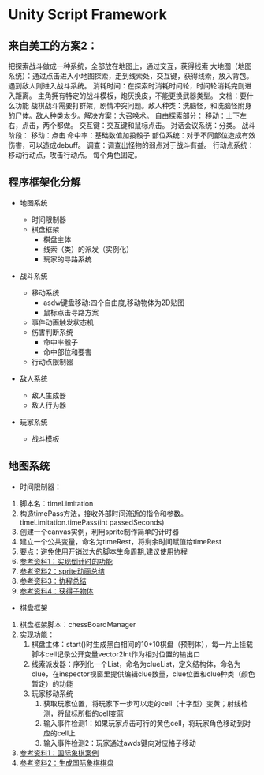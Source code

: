 # Unity Script Framework
## 来自美工的方案2：
把探索战斗做成一种系统，全部放在地图上，通过交互，获得线索
  大地图（地图系统）：通过点击进入小地图探索，走到线索处，交互键，获得线索，放入背包。遇到敌人则进入战斗系统。
  消耗时间：在探索时消耗时间轮，时间轮消耗完则进入距离。
 主角拥有特定的战斗模板，炮灰换皮，不能更换武器类型。
文档：要什么功能
 战棋战斗需要打群架，剧情冲突问题。敌人种类：洗脑怪，和洗脑怪附身的尸体。敌人种类太少。解决方案：大召唤术。
自由探索部分：
  移动：上下左右，点击，两个都做。
 交互键：交互键和鼠标点击。
 对话会议系统：分类。
 战斗阶段：
 移动：点击
 命中率：基础数值加投骰子
部位系统：对于不同部位造成有效伤害，可以造成debuff。
调查：调查出怪物的弱点对于战斗有益。
行动点系统：移动行动点，攻击行动点。
每个角色固定。

## 程序框架化分解
- 地图系统
  - 时间限制器
  - 棋盘框架
    - 棋盘主体
    - 线索（类）的派发（实例化）
    - 玩家的寻路系统
  

- 战斗系统
    - 移动系统
      - asdw键盘移动:四个自由度,移动物体为2D贴图
      - 鼠标点击寻路方案
    - 事件动画触发状态机
    - 伤害判断系统
      - 命中率骰子
      - 命中部位和要害
    - 行动点限制器

- 敌人系统
  - 敌人生成器
  - 敌人行为器

- 玩家系统
    - 战斗模板

## 地图系统
- 时间限制器：
1. 脚本名：timeLimitation
2. 构造timePass方法，接收外部时间流逝的指令和参数。
   <br/>timeLimitation.timePass(int passedSeconds)
3. 创建一个canvas实例，利用sprite制作简单的计时器
4. 建立一个公共变量，命名为timeRest，将剩余时间赋值给timeRest
5. 要点：避免使用开销过大的脚本生命周期,建议使用协程
6. [参考资料1：实现倒计时的功能](https://blog.csdn.net/qq_42672770/article/details/105603707?utm_medium=distribute.pc_relevant.none-task-blog-title-2&spm=1001.2101.3001.4242)   
7. [参考资料2：sprite动画总结](https://blog.csdn.net/WangHaoDiablo/article/details/52838583?locationNum=10&fps=1)
8. [参考资料3：协程总结](https://blog.csdn.net/yangguihao/article/details/105638453)
9. [参考资料4：获得子物体](https://blog.csdn.net/wangjianxin97/article/details/81704670)

- 棋盘框架
1. 棋盘框架脚本：chessBoardManager
2. 实现功能：<br/>
   1. 棋盘主体：start()时生成黑白相间的10*10棋盘（预制体），每一片上挂载脚本cell记录公开变量vector2Int作为相对位置的输出口
   2. 线索派发器：序列化一个List，命名为clueList，定义结构体，命名为clue，在inspector视窗里提供编辑clue数量，clue位置和clue种类（颜色暂定）的功能
   3. 玩家移动系统
      1. 获取玩家位置，将玩家下一步可以走的cell（十字型）变黄；射线检测，将鼠标所指的cell变蓝
      2. 输入事件检测1：如果玩家点击可行的黄色cell，将玩家角色移动到对应的cell上
      3. 输入事件检测2：玩家通过awds键向对应格子移动
3. [参考资料1：国际象棋案例](https://blog.csdn.net/kmyhy/article/details/82690409)
4. [参考资料2：生成国际象棋棋盘](https://blog.csdn.net/qq_43427963/article/details/98474354?utm_medium=distribute.pc_relevant.none-task-blog-BlogCommendFromBaidu-8.not_use_machine_learn_pai&depth_1-utm_source=distribute.pc_relevant.none-task-blog-BlogCommendFromBaidu-8.not_use_machine_learn_pai)
